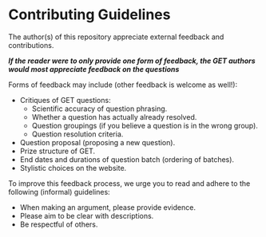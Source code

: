 # Contributing Guidelines

The author(s) of this repository appreciate external feedback and contributions.

___If the reader were to only provide one form of feedback, the GET authors would most appreciate feedback on the questions___

Forms of feedback may include (other feedback is welcome as well!):

* Critiques of GET questions:
  * Scientific accuracy of question phrasing.
  * Whether a question has actually already resolved.
  * Question groupings (if you believe a question is in the wrong group).
  * Question resolution criteria. 
* Question proposal (proposing a new question).
* Prize structure of GET.
* End dates and durations of question batch (ordering of batches).
* Stylistic choices on the website.

To improve this feedback process, we urge you to read and adhere to the
following (informal) guidelines:

* When making an argument, please provide evidence.
* Please aim to be clear with descriptions.
* Be respectful of others.



